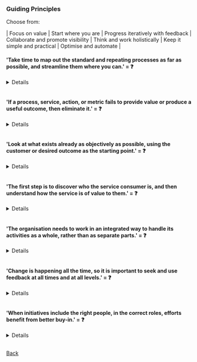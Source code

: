 ### Guiding Principles

Choose from:

| Focus on value | Start where you are | Progress iteratively with feedback | Collaborate and promote visibility | Think and work holistically | Keep it simple and practical | Optimise and automate |

#### 'Take time to map out the standard and repeating processes as far as possible, and streamline them where you can.' = &#10067;
<details>
'Take time to map out the standard and repeating processes as far as possible, and streamline them where you can.' =  <b>Optimise and Automate</b>
</details>
<br>

#### 'If a process, service, action, or metric fails to provide value or produce a useful outcome, then eliminate it.' = &#10067;
<details>
'If a process, service, action, or metric fails to provide value or produce a useful outcome, then eliminate it.' = <b>Keep it Simple and Practical</b>
</details>
<br>

#### 'Look at what exists already as objectively as possible, using the customer or desired outcome as the starting point.' = &#10067;
<details>
'Look at what exists already as objectively as possible, using the customer or desired outcome as the starting point.' = <b>Start Where You Are</b>
</details>
<br>

#### 'The first step is to discover who the service consumer is, and then understand how the service is of value to them.' = &#10067;
<details>
'The first step is to discover who the service consumer is, and then understand how the service is of value to them.' = <b>Focus on Value</b>
</details>
<br>

#### 'The organisation needs to work in an integrated way to handle its activities as a whole, rather than as separate parts.' = &#10067;
<details>
'The organisation needs to work in an integrated way to handle its activities as a whole, rather than as separate parts.' = <b>Think and Work Holistically</b>
</details>
<br>

#### 'Change is happening all the time, so it is important to seek and use feedback at all times and at all levels.' = &#10067;
<details>
'Change is happening all the time, so it is important to seek and use feedback at all times and at all levels.' = <b>Progress Iteratively with Feedback</b>
</details>
<br>

#### 'When initiatives include the right people, in the correct roles, efforts benefit from better buy-in.' = &#10067;
<details>
'When initiatives include the right people, in the correct roles, efforts benefit from better buy-in.' = <b>Collaborate and Promote Visibility</b>
</details>
<br>

[Back](README.md)
